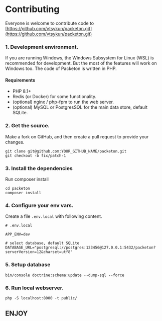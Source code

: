 # Contributing

Everyone is welcome to contribute code to [https://github.com/vtsykun/packeton.git](https://github.com/vtsykun/packeton.git)

### 1. Development environment.

If you are running Windows, the Windows Subsystem for Linux (WSL) is recommended for development.
But the most of the features will work on Windows too.
The code of Packeton is written in PHP.

#### Requirements

- PHP 8.1+
- Redis (or Docker) for some functionality.
- (optional) nginx / php-fpm to run the web server.
- (optional) MySQL or PostgresSQL for the main data store, default SQLite.

### 2. Get the source.

Make a fork on GitHub, and then create a pull request to provide your changes.

```
git clone git@github.com:YOUR_GITHUB_NAME/packeton.git
git checkout -b fix/patch-1
```

### 3. Install the dependencies

Run composer install

```
cd packeton
composer install
```

### 4. Configure your env vars.

Create a file `.env.local` with following content.

```
# .env.local

APP_ENV=dev

# select database, default SQLite
DATABASE_URL="postgresql://postgres:123456@127.0.0.1:5432/packeton?serverVersion=12&charset=utf8"
```

### 5. Setup database

```
bin/console doctrine:schema:update --dump-sql --force
```

### 6. Run local webserver.

```
php -S localhost:8000 -t public/
```

ENJOY
-----
